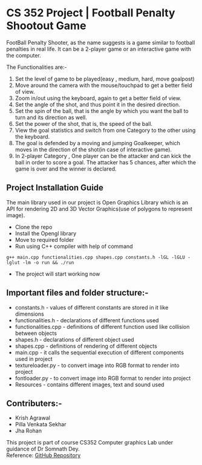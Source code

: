 # CS 352 Project | Football Penalty Shootout Game
FootBall Penalty Shooter, as the name suggests is a game similar to football penalties in real life. It can be a 2-player game or an interactive game with the computer.

The Functionalities are:-
1. Set the level of game to be played(easy , medium, hard, move goalpost)
2. Move around the camera with the mouse/touchpad to get a better field of view.
3. Zoom in/out using the keyboard, again to get a better field of view.
4. Set the angle of the shot, and thus point it in the desired direction.
5. Set the spin of the ball, that is the angle by which you want the ball to turn and its direction as well.
6. Set the power of the shot, that is, the speed of the ball.
7. View the goal statistics and switch from one Category to the other using the keyboard.
8. The goal is defended by a moving and jumping Goalkeeper, which moves in the direction of the shot(in case of interactive game).
9. In 2-player Category , One player can be the attacker and can kick the ball in order to score a goal. The attacker has 5 chances, after which the game is over and the winner is declared.

<h2>Project Installation Guide</h2>

The main library used in our project is Open Graphics Library which is an API for rendering 2D and 3D Vector Graphics(use of polygons to represent image).

 - Clone the repo
 - Install the Opengl library
 - Move to required folder
 - Run using C++ compiler with help of command 

```
g++ main.cpp functionalities.cpp shapes.cpp constants.h -lGL -lGLU -lglut -lm -o run && ./run
```

 - The project will start working now

<h2>Important files and folder structure:-</h2>

 - constants.h - values of different constants are stored in it like dimensions
 - functionalities.h - declarations of different functions used
 - functionalities.cpp - definitions of different function used like collision between objects
 - shapes.h - declarations of different object used
 - shapes.cpp - definitions of rendering of different objects
 - main.cpp - it calls the sequential execution of different components used in project
 - textureloader.py - to convert image into RGB format to render into project
 - fontloader.py - to convert image into RGB format to render into project
 - Resources - contains different images, text and sound used

<h2>Contributers:-</h2>

 - Krish Agrawal
 - Pilla Venkata Sekhar
 - Jha Rohan
 
This project is part of course CS352 Computer graphics Lab under guidance of Dr Somnath Dey.<br>
Reference: [GitHub Repository](https://github.com/amitmakkad/football_penalty_kick_opengl_cpp)